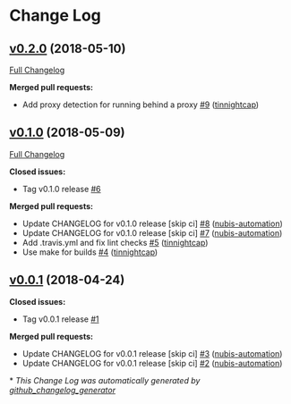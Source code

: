 # Change Log

## [v0.2.0](https://github.com/nubisproject/nubis-prometheus-exposition/tree/v0.2.0) (2018-05-10)
[Full Changelog](https://github.com/nubisproject/nubis-prometheus-exposition/compare/v0.1.0...v0.2.0)

**Merged pull requests:**

- Add proxy detection for running behind a proxy [\#9](https://github.com/nubisproject/nubis-prometheus-exposition/pull/9) ([tinnightcap](https://github.com/tinnightcap))

## [v0.1.0](https://github.com/nubisproject/nubis-prometheus-exposition/tree/v0.1.0) (2018-05-09)
[Full Changelog](https://github.com/nubisproject/nubis-prometheus-exposition/compare/v0.0.1...v0.1.0)

**Closed issues:**

- Tag v0.1.0 release [\#6](https://github.com/nubisproject/nubis-prometheus-exposition/issues/6)

**Merged pull requests:**

- Update CHANGELOG for v0.1.0 release \[skip ci\] [\#8](https://github.com/nubisproject/nubis-prometheus-exposition/pull/8) ([nubis-automation](https://github.com/nubis-automation))
- Update CHANGELOG for v0.1.0 release \[skip ci\] [\#7](https://github.com/nubisproject/nubis-prometheus-exposition/pull/7) ([nubis-automation](https://github.com/nubis-automation))
- Add .travis.yml and fix lint checks [\#5](https://github.com/nubisproject/nubis-prometheus-exposition/pull/5) ([tinnightcap](https://github.com/tinnightcap))
- Use make for builds [\#4](https://github.com/nubisproject/nubis-prometheus-exposition/pull/4) ([tinnightcap](https://github.com/tinnightcap))

## [v0.0.1](https://github.com/nubisproject/nubis-prometheus-exposition/tree/v0.0.1) (2018-04-24)
**Closed issues:**

- Tag v0.0.1 release [\#1](https://github.com/nubisproject/nubis-prometheus-exposition/issues/1)

**Merged pull requests:**

- Update CHANGELOG for v0.0.1 release \[skip ci\] [\#3](https://github.com/nubisproject/nubis-prometheus-exposition/pull/3) ([nubis-automation](https://github.com/nubis-automation))
- Update CHANGELOG for v0.0.1 release \[skip ci\] [\#2](https://github.com/nubisproject/nubis-prometheus-exposition/pull/2) ([nubis-automation](https://github.com/nubis-automation))



\* *This Change Log was automatically generated by [github_changelog_generator](https://github.com/skywinder/Github-Changelog-Generator)*